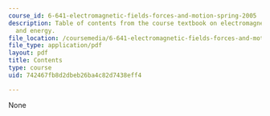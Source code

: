 ```yaml
---
course_id: 6-641-electromagnetic-fields-forces-and-motion-spring-2005
description: Table of contents from the course textbook on electromagnetic fields
  and energy.
file_location: /coursemedia/6-641-electromagnetic-fields-forces-and-motion-spring-2005/742467fb8d2dbeb26ba4c82d7438eff4_contents.pdf
file_type: application/pdf
layout: pdf
title: Contents
type: course
uid: 742467fb8d2dbeb26ba4c82d7438eff4

---
```

None